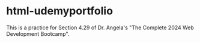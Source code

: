 # html-udemyportfolio
This is a practice for Section 4.29 of Dr. Angela's "The Complete 2024 Web Development Bootcamp".
